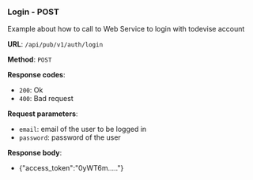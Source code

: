 ### Login - POST

Example about how to call to Web Service to login with todevise account

**URL**: `/api/pub/v1/auth/login`

**Method**: `POST`

**Response codes**: 
* `200`: Ok
* `400`: Bad request
  
**Request parameters**:
* `email`: email of the user to be logged in
* `password`: password of the user

**Response body**:
* {"access_token":"0yWT6m....."}
